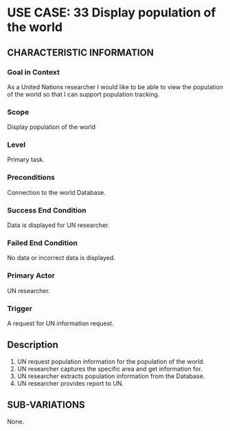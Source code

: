 # USE CASE: 33 Display population of the world

## CHARACTERISTIC INFORMATION

### Goal in Context

As a United Nations researcher I would like to be able to view the population of the world so that I can support population tracking.

### Scope

Display population of the world

### Level

Primary task.

### Preconditions

Connection to the world Database.

### Success End Condition

Data is displayed for UN researcher.

### Failed End Condition

No data or incorrect data is displayed.

### Primary Actor

UN researcher.

### Trigger

A request for UN information request.

## Description

1. UN request population information for the population of the world.
2. UN researcher captures the specific area and get information for.
3. UN researcher extracts population information from the Database.
4. UN researcher provides report to UN.

## SUB-VARIATIONS

None.